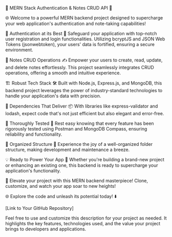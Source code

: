 🚀 MERN Stack Authentication & Notes CRUD API 📝

🌐 Welcome to a powerful MERN backend project designed to supercharge your web application's authentication and note-taking capabilities!

🔑 Authentication at its Best 🔐
Safeguard your application with top-notch user registration and login functionalities. Utilizing bcryptJS and JSON Web Tokens (jsonwebtoken), your users' data is fortified, ensuring a secure environment.

📝 Notes CRUD Operations ✍️
Empower your users to create, read, update, and delete notes effortlessly. This project seamlessly integrates CRUD operations, offering a smooth and intuitive experience.

🏗️ Robust Tech Stack 🛠️
Built with Node.js, Express.js, and MongoDB, this backend project leverages the power of industry-standard technologies to handle your application's data with precision.

🧰 Dependencies That Deliver 📦
With libraries like express-validator and lodash, expect code that's not just efficient but also elegant and error-free.

🧐 Thoroughly Tested 🧪
Rest easy knowing that every feature has been rigorously tested using Postman and MongoDB Compass, ensuring reliability and functionality.

📂 Organized Structure 📁
Experience the joy of a well-organized folder structure, making development and maintenance a breeze.

💡 Ready to Power Your App 💼
Whether you're building a brand-new project or enhancing an existing one, this backend is ready to supercharge your application's functionality.

🚀 Elevate your project with this MERN backend masterpiece! Clone, customize, and watch your app soar to new heights!

🌐 Explore the code and unleash its potential today! ⬇️

[Link to Your GitHub Repository]

Feel free to use and customize this description for your project as needed. It highlights the key features, technologies used, and the value your project brings to developers and applications.
